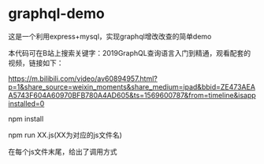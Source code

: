 # graphql-demo
这是一个利用express+mysql，实现graphql增改改查的简单demo

本代码可在B站上搜索关键字：2019GraphQL查询语言入门到精通，观看配套的视频，链接如下：

https://m.bilibili.com/video/av60894957.html?p=1&share_source=weixin_moments&share_medium=ipad&bbid=ZE473AEAA5743F604A60970BFB780A4AD605&ts=1569600787&from=timeline&isappinstalled=0

npm install 

npm run XX.js(XX为对应的js文件名)

在每个js文件末尾，给出了调用方式

